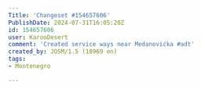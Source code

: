 ```yaml
---
Title: 'Changeset #154657606'
PublishDate: 2024-07-31T16:05:20Z
id: 154657606
user: KarooDesert
comment: 'Created service ways near Medanovićka #adt'
created_by: JOSM/1.5 (18969 en)
tags:
- Montenegro

---
```

